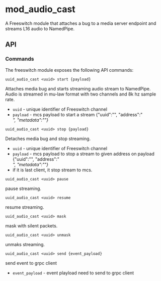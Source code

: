 # mod_audio_cast

A Freeswitch module that attaches a bug to a media server endpoint and streams L16 audio to NamedPipe.

## API

### Commands
The freeswitch module exposes the following API commands:

```
uuid_audio_cast <uuid> start {payload}
```
Attaches media bug and starts streaming audio stream to NamedPipe.  Audio is streamed in mu-law format with two channels and 8k hz sample rate. 
- `uuid` - unique identifier of Freeswitch channel
- `payload` - mcs payload to start a stream {"uuid":"<uuid>", "address":"<address>", "metadata":"<metadata>"}

```
uuid_audio_cast <uuid> stop {payload}
```
Detaches media bug and stop streaming.
- `uuid` - unique identifier of Freeswitch channel
- `payload` - mcs payload to stop a stream to given address on payload {"uuid":"<uuid>", "address":"<address>", "metadata":"<metadata>"}
- if it is last client, it stop stream to mcs.

```
uuid_audio_cast <uuid> pause
```
pause streaming.

```
uuid_audio_cast <uuid> resume
```
resume streaming.

```
uuid_audio_cast <uuid> mask
```
mask with silent packets.


```
uuid_audio_cast <uuid> unmask
```
unmaks streaming.

```
uuid_audio_cast <uuid> send {event_payload}
```
send event to grpc client 

- `event_payload` - event playload need to send to grpc client
